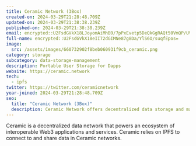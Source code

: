 ```yaml
---
title: Ceramic Network (3Box)
created-on: 2024-03-29T21:28:48.709Z
updated-on: 2024-03-29T21:38:38.239Z
published-on: 2024-03-29T21:38:38.239Z
email: encrypted::U2FsdGVkX18LJoyomAiMhB9/7pPxEvetp5DeQkGgRAQt50VmQP/UVpdqoFh293YH
full-name: encrypted::U2FsdGVkX18eII72dGIMNe87g8Da/YlS6O/suqfEpos=
image:
  src: /assets/images/660732902f8beb060931f9cb_ceramic.png
category: storage
subcategory: data-storage-management
description: Portable User Storage for Dapps
website: https://ceramic.network
tech:
  - ipfs
twitter: https://twitter.com/ceramicnetwork
year-joined: 2024-03-29T21:28:48.709Z
seo:
  title: "Ceramic Network (3Box)"
  description: Ceramic Network offers decentralized data storage and management solutions.
---
```


Ceramic is a decentralized data network that powers an ecosystem of interoperable Web3 applications and services. Ceramic relies on IPFS to connect to and share data in Ceramic networks.
